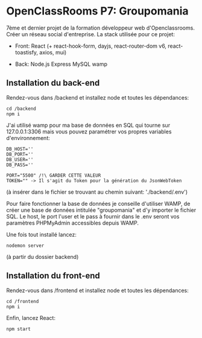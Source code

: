 # OpenClassRooms P7: Groupomania

7ème et dernier projet de la formation développeur web d'Openclassrooms. Créer un réseau social d'entreprise. La stack utilisée pour ce projet:

- Front:
React (+ react-hook-form, dayjs, react-router-dom v6, react-toastisfy, axios, mui)

- Back:
Node.js
Express
MySQL
wamp

## Installation du back-end

Rendez-vous dans /backend et installez node et toutes les dépendances:

```
cd /backend
npm i
```

J'ai utilisé wamp pour ma base de données en SQL qui tourne sur 127.0.0.1:3306 mais vous pouvez paramétrer vos propres variables d'environnement:

```
DB_HOST=''
DB_PORT=''
DB_USER=''
DB_PASS=''

PORT="5500" /!\ GARDER CETTE VALEUR
TOKEN="" -> Il s'agit du Token pour la génération du JsonWebToken
```

(à insérer dans le fichier se trouvant au chemin suivant: './backend/.env')

Pour faire fonctionner la base de données je conseille d'utiliser WAMP, de créer une base de données intitulée "groupomania" et d'y importer le fichier SQL.
Le host, le port l'user et le pass à fournir dans le .env seront vos paramètres PHPMyAdmin accessibles depuis WAMP.


Une fois tout installé lancez:

```
nodemon server
```

(à partir du dossier backend)

## Installation du front-end

Rendez-vous dans /frontend et installez node et toutes les dépendances:

```
cd /frontend
npm i
```

Enfin, lancez React:

```
npm start
```